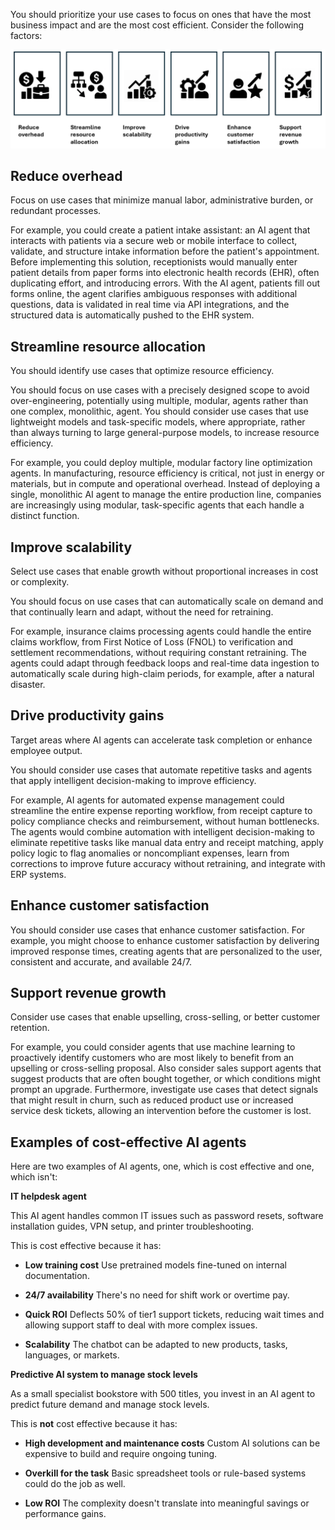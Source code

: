 You should prioritize your use cases to focus on ones that have the most
business impact and are the most cost efficient. Consider the following
factors:

[![A diagram showing icons that represent business needs and AI use cases.](../media/identify-business-needs.png)](../media/identify-business-needs-big.png#lightbox)

## Reduce overhead

Focus on use cases that minimize manual labor, administrative burden, or
redundant processes.

For example, you could create a patient intake assistant: an AI agent
that interacts with patients via a secure web or mobile interface to
collect, validate, and structure intake information before the
patient's appointment. Before implementing this solution, receptionists
would manually enter patient details from paper forms into electronic
health records (EHR), often duplicating effort, and introducing errors.
With the AI agent, patients fill out forms online, the agent clarifies
ambiguous responses with additional questions, data is validated in real
time via API integrations, and the structured data is automatically
pushed to the EHR system.

## Streamline resource allocation

You should identify use cases that optimize resource efficiency.

You should focus on use cases with a precisely designed scope to avoid
over-engineering, potentially using multiple, modular, agents rather
than one complex, monolithic, agent. You should consider use cases that
use lightweight models and task-specific models, where appropriate,
rather than always turning to large general-purpose models, to increase
resource efficiency.

For example, you could deploy multiple, modular factory line
optimization agents. In manufacturing, resource efficiency is critical,
not just in energy or materials, but in compute and operational
overhead. Instead of deploying a single, monolithic AI agent to manage
the entire production line, companies are increasingly using modular,
task-specific agents that each handle a distinct function.

## Improve scalability

Select use cases that enable growth without proportional increases in
cost or complexity.

You should focus on use cases that can automatically scale on demand and
that continually learn and adapt, without the need for retraining.

For example, insurance claims processing agents could handle the entire
claims workflow, from First Notice of Loss (FNOL) to verification and
settlement recommendations, without requiring constant retraining. The
agents could adapt through feedback loops and real-time data ingestion
to automatically scale during high-claim periods, for example, after a
natural disaster.

## Drive productivity gains

Target areas where AI agents can accelerate task completion or enhance
employee output.

You should consider use cases that automate repetitive tasks and agents
that apply intelligent decision-making to improve efficiency.

For example, AI agents for automated expense management could streamline
the entire expense reporting workflow, from receipt capture to policy
compliance checks and reimbursement, without human bottlenecks. The
agents would combine automation with intelligent decision-making to
eliminate repetitive tasks like manual data entry and receipt matching,
apply policy logic to flag anomalies or noncompliant expenses, learn
from corrections to improve future accuracy without retraining, and
integrate with ERP systems.

## Enhance customer satisfaction

You should consider use cases that enhance customer satisfaction. For
example, you might choose to enhance customer satisfaction by delivering
improved response times, creating agents that are personalized to the
user, consistent and accurate, and available 24/7.

## Support revenue growth

Consider use cases that enable upselling, cross-selling, or better
customer retention.

For example, you could consider agents that use machine learning to
proactively identify customers who are most likely to benefit from an
upselling or cross-selling proposal. Also consider sales support agents
that suggest products that are often bought together, or which
conditions might prompt an upgrade. Furthermore, investigate use cases
that detect signals that might result in churn, such as reduced product
use or increased service desk tickets, allowing an intervention before
the customer is lost.

## Examples of cost-effective AI agents

Here are two examples of AI agents, one, which is cost effective and one, which isn't:

**IT helpdesk agent**

This AI agent handles common IT issues such as password resets, software
installation guides, VPN setup, and printer troubleshooting.

This is cost effective because it has:

- **Low training cost** Use pretrained models fine-tuned on internal
  documentation.

- **24/7 availability** There's no need for shift work or overtime pay.

- **Quick ROI** Deflects 50% of tier1 support tickets, reducing wait
  times and allowing support staff to deal with more complex issues.

- **Scalability** The chatbot can be adapted to new products, tasks,
  languages, or markets.

**Predictive AI system to manage stock levels**

As a small specialist bookstore with 500 titles, you invest in an AI
agent to predict future demand and manage stock levels.

This is **not** cost effective because it has:

- **High development and maintenance costs** Custom AI solutions can be
  expensive to build and require ongoing tuning.

- **Overkill for the task** Basic spreadsheet tools or rule-based
  systems could do the job as well.

- **Low ROI** The complexity doesn't translate into meaningful savings
  or performance gains.
